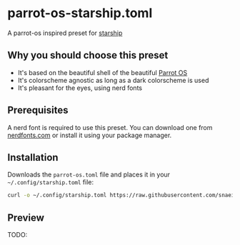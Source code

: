 # parrot-os-starship.toml

A parrot-os inspired preset for [starship](https://starship.rs/)

## Why you should choose this preset

- It's based on the beautiful shell of the beautiful [Parrot OS](parrotsec.org)
- It's colorscheme agnostic as long as a dark colorscheme is used
- It's pleasant for the eyes, using nerd fonts

## Prerequisites

A nerd font is required to use this preset. You can download one from [nerdfonts.com](https://www.nerdfonts.com/font-downloads) or install it using your package manager.

## Installation

Downloads the `parrot-os.toml` file and places it in your `~/.config/starship.toml` file:

```bash
curl -o ~/.config/starship.toml https://raw.githubusercontent.com/snaeil/parrot-os.starship/main/starship.toml
```

## Preview

TODO:
